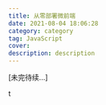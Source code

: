 ```yaml
---
title: 从零部署微前端
date: 2021-08-04 18:06:28
category: category
tag: JavaScript
cover:
description: description
---
```




[未完待续...]

t
